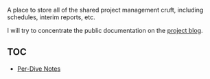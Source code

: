 A place to store all of the shared project management cruft, including schedules, interim reports, etc.

I will try to concentrate the public documentation on the [project blog](https://noaa-oer16-3dreconstruction.github.io/public-www/).

## TOC

 * [Per-Dive Notes](dive_reports/DIVE_REPORTS.md)
